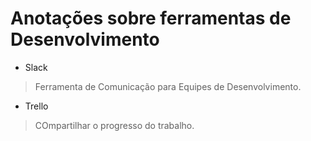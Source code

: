 # Anotações sobre ferramentas de Desenvolvimento

* Slack 
> Ferramenta de Comunicação para Equipes de Desenvolvimento.
* Trello
> COmpartilhar o progresso do trabalho.

